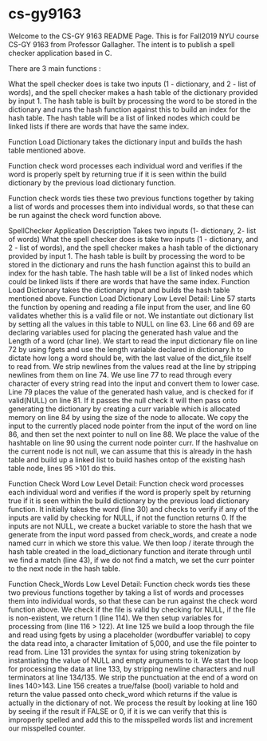 # cs-gy9163

Welcome to the CS-GY 9163 README Page. This is for Fall2019 NYU course CS-GY 9163 from Professor Gallagher. 
The intent is to publish a spell checker application based in C.

There are 3 main functions : 

What the spell checker does is take two inputs (1 - dictionary, and 2 - list of words), and the spell checker makes a hash table of the dictionary provided by input 1. The hash table is built by processing the word to be stored in the dictionary and runs the hash function against this to build an index for the hash table. The hash table will be a list of linked nodes which could be linked lists if there are words that have the same index. 

Function Load Dictionary takes the dictionary input and builds the hash table mentioned above.

Function check word processes each individual word and verifies if the word is properly spelt by returning true if it is seen within the build dictionary by the previous load dictionary function.

Function check words ties these two previous functions together by taking a list of words and processes them into individual words, so that these can be run against the check word function above.

SpellChecker Application
Description Takes two inputs (1- dictionary, 2- list of words)
What the spell checker does is take two inputs (1 - dictionary, and 2 - list of words), and the spell checker makes a hash table of the dictionary provided by input 1. The hash table is built by processing the word to be stored in the dictionary and runs the hash function against this to build an index for the hash table. The hash table will be a list of linked nodes which could be linked lists if there are words that have the same index. 
Function Load Dictionary takes the dictionary input and builds the hash table mentioned above.
Function Load Dictionary Low Level Detail:
Line 57 starts the function by opening and reading a file input from the user, and line 60 validates whether this is a valid file or not. We instantiate out dictionary list by setting all the values in this table to NULL on line 63. Line 66 and 69 are declaring variables used for placing the generated hash value and the Length of a word (char line). We start to read the input dictionary file on line 72 by using fgets and use the length variable declared in dictionary.h to dictate how long a word should be, with the last value of the dict_file itself to read from. We strip newlines from the values read at the line by stripping newlines from them on line 74. We use line 77 to read through every character of every string read into the input and convert them to lower case. Line 79 places the value of the generated hash value, and is checked for if valid(NULL) on line 81. If it passes the null check it will then pass onto generating the dictionary by creating a curr variable which is allocated memory on line 84 by using the size of the node to allocate. We copy the input to the currently placed node pointer from the input of the word on line 86, and then set the next pointer to null on line 88. We place the value of the hashtable on line 90 using the current node pointer curr. If the hashvalue on the current node is not null, we can assume that this is already in the hash table and build up a linked list to build hashes ontop of the existing hash table node, lines 95 >101 do this.
 
Function Check Word Low Level Detail:
Function check word processes each individual word and verifies if the word is properly spelt by returning true if it is seen within the build dictionary by the previous load dictionary function. It initially takes the word (line 30) and checks to verify if any of the inputs are valid by checking for NULL, if not the function returns 0. If the inputs are not NULL, we create a bucket variable to store the hash that we generate from the input word passed from check_words, and create a node named curr in which we store this value. We then loop / iterate through the hash table created in the load_dictionary function and iterate through until we find a match (line 43), if we do not find a match, we set the curr pointer to the next node in the hash table. 
 

Function Check_Words Low Level Detail:
Function check words ties these two previous functions together by taking a list of words and processes them into individual words, so that these can be run against the check word function above. We check if the file is valid by checking for NULL, if the file is non-existent, we return 1 (line 114). We then setup variables for processing from (line 116 > 122). At line 125 we build a loop through the file and read using fgets by using a placeholder (wordbuffer variable) to copy the data read into, a character limitation of 5,000, and use the file pointer to read from. Line 131 provides the syntax for using string tokenization by instantiating the value of NULL and empty arguments to it. We start the loop for processing the data at line 133, by stripping newline characters and null terminators at line 134/135. We strip the punctuation at the end of a word on lines 140>143. Line 156 creates a true/false (bool) variable to hold and return the value passed onto check_word which returns if the value is actually in the dictionary of not. We process the result by looking at line 160 by seeing if the result if FALSE or 0, if it is we can verify that this is improperly spelled and add this to the misspelled words list and increment our misspelled counter. 
 
